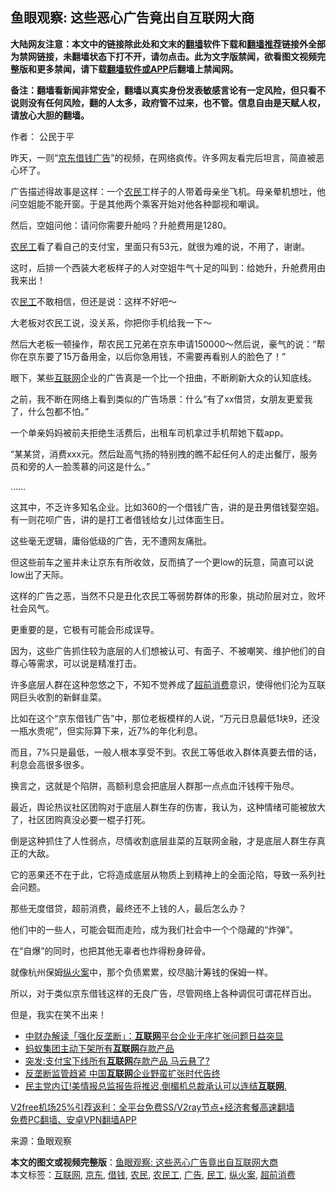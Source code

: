  <h2>鱼眼观察: 这些恶心广告竟出自互联网大商</h2> <p class="notice"><b>大陆网友注意：本文中的链接除此处和文末的<a href="https://github.com/bannedbook/fanqiang" >翻墙</a>软件下载和<a href="https://github.com/killgcd/justmysocks/blob/master/README.md">翻墙推荐</a>链接外全部为禁网链接，未翻墙状态下打不开，请勿点击。此为文字版禁闻，欲看图文视频完整版和更多禁闻，请下载<a href="https://github.com/bannedbook/fanqiang">翻墙软件或APP</a>后翻墙上禁闻网。</p><p>备注：翻墙看新闻非常安全，翻墙以真实身份发表敏感言论有一定风险，但只看不说则没有任何风险，翻的人太多，政府管不过来，也不管。信息自由是天赋人权，请放心大胆的翻墙。</b></p>  <div class="entry"> <p>作者： 公民于平</p> <p>昨天，一则“<a href="https://www.bannedbook.org/bnews/tag/%e4%ba%ac%e4%b8%9c/" class="st_tag internal_tag" rel="tag" title="标签 京东 下的日志">京东</a><a href="https://www.bannedbook.org/bnews/tag/%E5%80%9F%E9%92%B1/" class="st_tag internal_tag" rel="tag" title="标签 借钱 下的日志">借钱</a><a href="https://www.bannedbook.org/bnews/tag/%e5%b9%bf%e5%91%8a/" class="st_tag internal_tag" rel="tag" title="标签 广告 下的日志">广告</a>”的视频，在网络疯传。许多网友看完后坦言，简直被恶心坏了。</p> <p>广告描述得故事是这样：一个<a href="https://www.bannedbook.org/bnews/tag/%e5%86%9c%e6%b0%91/" class="st_tag internal_tag" rel="tag" title="标签 农民 下的日志">农民</a>工样子的人带着母亲坐飞机。母亲晕机想吐，他问空姐能不能开窗。于是其他两个乘客开始对他各种鄙视和嘲讽。</p> <p>然后，空姐问他：请问你需要升舱吗？升舱费用是1280。</p> <p><a href="https://www.bannedbook.org/bnews/tag/%e5%86%9c%e6%b0%91%e5%b7%a5/" class="st_tag internal_tag" rel="tag" title="标签 农民工 下的日志">农民工</a>看了看自己的支付宝，里面只有53元，就很为难的说，不用了，谢谢。</p> <p>这时，后排一个西装大老板样子的人对空姐牛气十足的叫到：给她升，升舱费用由我来出！</p> <p>农<a href="https://www.bannedbook.org/bnews/tag/%E6%B0%91%E5%B7%A5/" class="st_tag internal_tag" rel="tag" title="标签 民工 下的日志">民工</a>不敢相信，但还是说：这样不好吧～</p> <p>大老板对农民工说，没关系，你把你手机给我一下～</p>  <p>然后大老板一顿操作，帮农民工兄弟在京东申请150000～然后说，豪气的说：“帮你在京东要了15万备用金，以后你急用钱，不需要再看别人的脸色了！”</p> <p>眼下，某些<a href="https://www.bannedbook.org/bnews/tag/%e4%ba%92%e8%81%94%e7%bd%91/" class="st_tag internal_tag" rel="tag" title="标签 互联网 下的日志">互联网</a>企业的广告真是一个比一个扭曲，不断刷新大众的认知底线。</p> <p>之前，我不断在网络上看到类似的广告场景：什么“有了xx借贷，女朋友更爱我了，什么包都不怕。”</p> <p>一个单亲妈妈被前夫拒绝生活费后，出租车司机拿过手机帮她下载app。</p> <p>“某某贷，消费xxx元。然后趾高气扬的特别拽的瞧不起任何人的走出餐厅，服务员和旁的人一脸羡慕的问这是什么。”</p> <p>……</p> <p>这其中，不乏许多知名企业。比如360的一个借钱广告，讲的是丑男借钱娶空姐。有一则花呗广告，讲的是打工者借钱给女儿过体面生日。</p> <p>这些毫无逻辑，庸俗低级的广告，无不遭网友痛批。</p>  <p>但这些前车之鉴并未让京东有所收敛，反而搞了一个更low的玩意，简直可以说low出了天际。</p> <p>这样的广告之恶，当然不只是丑化农民工等弱势群体的形象，挑动阶层对立，败坏社会风气。</p> <p>更重要的是，它极有可能会形成误导。</p> <p>因为，这些广告抓住较为底层的人们想被认可、有面子、不被嘲笑、维护他们的自尊心等需求，可以说是精准打击。</p> <p>许多底层人群在这种忽悠之下，不知不觉养成了<a href="https://www.bannedbook.org/bnews/tag/%E8%B6%85%E5%89%8D%E6%B6%88%E8%B4%B9/" class="st_tag internal_tag" rel="tag" title="标签 超前消费 下的日志">超前消费</a>意识，使得他们沦为互联网巨头收割的新鲜韭菜。</p> <p>比如在这个“京东借钱广告”中，那位老板模样的人说，“万元日息最低1块9，还没一瓶水贵呢”，但实际算下来，近7%的年化利息。</p> <p>而且，7%只是最低，一般人根本享受不到。农民工等低收入群体真要去借的话，利息会高很多很多。</p> <p>换言之，这就是个陷阱，高额利息会把底层人群那一点点血汗钱榨干殆尽。</p>  <p>最近，舆论热议社区团购对于底层人群生存的伤害，我认为，这种情绪可能被放大了，社区团购真没必要一棍子打死。</p> <p>倒是这种抓住了人性弱点，尽情收割底层韭菜的互联网金融，才是底层人群生存真正的大敌。</p> <p>它的恶果还不在于此，它将造成底层从物质上到精神上的全面沦陷，导致一系列社会问题。</p> <p>那些无度借贷，超前消费，最终还不上钱的人，最后怎么办？</p> <p>他们中的一些人，可能会铤而走险，成为我们社会中一个个隐藏的“炸弹”。</p> <p>在“自爆”的同时，也把其他无辜者也炸得粉身碎骨。</p> <p>就像杭州保姆<a href="https://www.bannedbook.org/bnews/tag/%E7%BA%B5%E7%81%AB%E6%A1%88/" class="st_tag internal_tag" rel="tag" title="标签 纵火案 下的日志">纵火案</a>中，那个负债累累，绞尽脑汁筹钱的保姆一样。</p> <p>所以，对于类似京东借钱这样的无良广告，尽管网络上各种调侃可谓花样百出。</p>  <p>但是，我实在笑不出来！</p> <ul class='op-related-articles' title='相关阅读'> <li><a href='https://www.bannedbook.org/bnews/baitai/20201219/1451073.html' target='_blank'>中财办解读「强化反垄断」：<b>互联网</b>平台企业无序扩张问题日益突显</a></li> <li><a href='https://www.bannedbook.org/bnews/headline/20201218/1450374.html' target='_blank'>蚂蚁集团主动下架所有<b>互联网</b>存款产品</a></li> <li><a href='https://www.bannedbook.org/bnews/finance/20201218/1450365.html' target='_blank'>突发:支付宝下线所有<b>互联网</b>存款产品 马云悬了?</a></li> <li><a href='https://www.bannedbook.org/bnews/headline/20201217/1449832.html' target='_blank'>反垄断监管趋紧 中国<b>互联网</b>企业野蛮扩张时代告终</a></li> <li><a href='https://www.bannedbook.org/bnews/bannedvideo/20201217/1449792.html' target='_blank'>民主党内讧!美情报总监报告将推迟,倒楣机总裁承认可以连结<b>互联网</b>.</a></li> </ul> <p class="texttj"> <a href="https://github.com/bannedbook/fanqiang/wiki/V2ray%E6%9C%BA%E5%9C%BA" target="_blank">V2free机场25%引荐返利：全平台免费SS/V2ray节点+经济套餐高速翻墙</a><br/> <a href="https://github.com/bannedbook/fanqiang/wiki/%E7%A6%81%E9%97%BB%E7%BD%91%E5%AE%89%E5%8D%93%E7%BF%BB%E5%A2%99%E6%96%B0%E9%97%BBAPP" target="_blank">免费PC翻墙、安卓VPN翻墙APP</a></p><p> 来源：鱼眼观察 </p><a name='sharetosocial'></a>       <div><b>本文的图文或视频完整版</b>：<a href='https://www.bannedbook.org/bnews/comments/20201220/1451318.html'>鱼眼观察: 这些恶心广告竟出自互联网大商</a></div>  </div><!--END ENTRY--> <div class="postfooter"> <div>本文标签：<a href="https://www.bannedbook.org/bnews/tag/%e4%ba%92%e8%81%94%e7%bd%91/" rel="tag">互联网</a>, <a href="https://www.bannedbook.org/bnews/tag/%e4%ba%ac%e4%b8%9c/" rel="tag">京东</a>, <a href="https://www.bannedbook.org/bnews/tag/%E5%80%9F%E9%92%B1/" rel="tag">借钱</a>, <a href="https://www.bannedbook.org/bnews/tag/%e5%86%9c%e6%b0%91/" rel="tag">农民</a>, <a href="https://www.bannedbook.org/bnews/tag/%e5%86%9c%e6%b0%91%e5%b7%a5/" rel="tag">农民工</a>, <a href="https://www.bannedbook.org/bnews/tag/%e5%b9%bf%e5%91%8a/" rel="tag">广告</a>, <a href="https://www.bannedbook.org/bnews/tag/%E6%B0%91%E5%B7%A5/" rel="tag">民工</a>, <a href="https://www.bannedbook.org/bnews/tag/%E7%BA%B5%E7%81%AB%E6%A1%88/" rel="tag">纵火案</a>, <a href="https://www.bannedbook.org/bnews/tag/%E8%B6%85%E5%89%8D%E6%B6%88%E8%B4%B9/" rel="tag">超前消费</a></div>  </div><!--END POSTFOOTER--> 